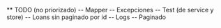 ** TODO (no priorizado) 
-- Mapper
-- Excepciones
-- Test (de service y store)
-- Loans sin paginado por id
-- Logs
-- Paginado